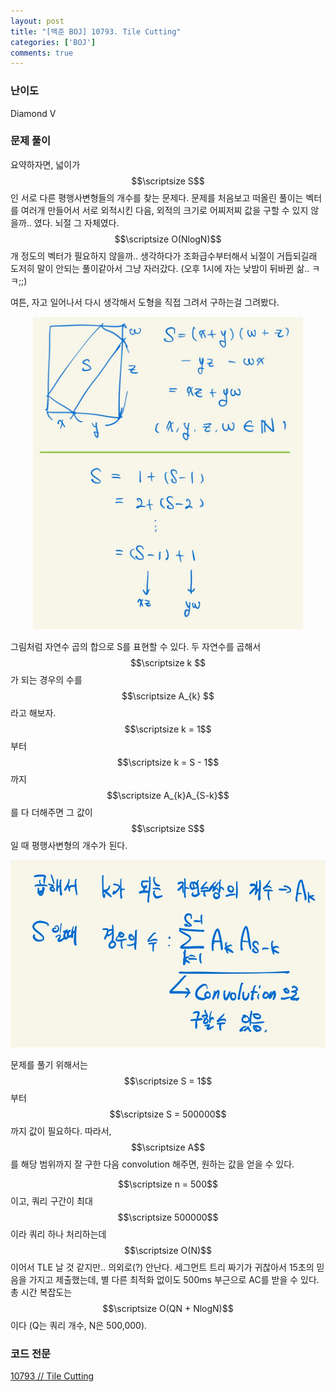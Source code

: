```yaml
---
layout: post
title: "[백준 BOJ] 10793. Tile Cutting"
categories: ['BOJ']
comments: true
---
```

<script type="text/javascript" 
src="https://cdn.mathjax.org/mathjax/latest/MathJax.js?config=TeX-AMS_HTML">
</script>
### **난이도**

Diamond V

### **문제 풀이**

요약하자면, 넓이가 $$\scriptsize S$$인 서로 다른 평행사변형들의 개수를 찾는 문제다. 문제를 처음보고 떠올린 풀이는 벡터를 여러개 만들어서 서로 외적시킨 다음, 외적의 크기로 어찌저찌 값을 구할 수 있지 않을까.. 였다. 뇌절 그 자체였다. $$\scriptsize O(NlogN)$$ 개 정도의 벡터가 필요하지 않을까.. 생각하다가 조화급수부터해서 뇌절이 거듭되길래 도저히 말이 안되는 풀이같아서 그냥 자러갔다. (오후 1시에 자는 낮밤이 뒤바뀐 삶.. ㅋㅋ;;)

여튼, 자고 일어나서 다시 생각해서 도형을 직접 그려서 구하는걸 그려봤다.

<p align = "center"> <img src="\assets\img\10793\1.jpg" height = "500" alt="1"/> </p>

그림처럼 자연수 곱의 합으로 S를 표현할 수 있다. 두 자연수를 곱해서 $$\scriptsize k $$가 되는 경우의 수를 $$\scriptsize A_{k} $$라고 해보자. $$\scriptsize k = 1$$부터 $$\scriptsize k = S - 1$$까지 $$\scriptsize A_{k}A_{S-k}$$를 다 더해주면 그 값이 $$\scriptsize S$$일 때 평행사변형의 개수가 된다.

<p align = "center"> <img src="\assets\img\10793\2.jpg" height = "300" alt="1"/> </p>

문제를 풀기 위해서는 $$\scriptsize S = 1$$부터 $$\scriptsize S = 500000$$까지 값이 필요하다. 따라서, $$\scriptsize A$$를 해당 범위까지 잘 구한 다음 convolution 해주면, 원하는 값을 얻을 수 있다.

$$\scriptsize n = 500$$이고, 쿼리 구간이 최대 $$\scriptsize 500000$$이라 쿼리 하나 처리하는데 $$\scriptsize O(N)$$이어서 TLE 날 것 같지만.. 의외로(?) 안난다. 세그먼트 트리 짜기가 귀찮아서 15초의 믿음을 가지고 제출했는데, 별 다른 최적화 없이도 500ms 부근으로 AC를 받을 수 있다. 총 시간 복잡도는 $$\scriptsize O(QN + NlogN)$$이다 (Q는 쿼리 개수, N은 500,000).

### **코드 전문**
[10793 // Tile Cutting](https://github.com/eff3ct/Baekjoon-Online-Judge-Problem-Solving/blob/main/10793/10793.cpp)